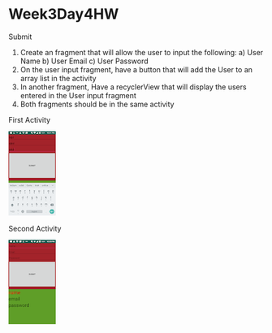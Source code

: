 # Week3Day4HW
Submit

1. Create an fragment that will allow the user to input the following:
a) User Name
b) User Email
c) User Password
2. On the user input fragment, have a button that will add the User to an array list in the activity
3. In another fragment, Have a recyclerView that will display the users entered in the User input fragment
4. Both fragments should be in the same activity



First Activity

![](Picture/Pic1.png)




Second Activity

![](Picture/Pic2.png)

